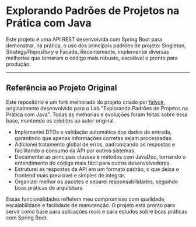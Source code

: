 # Explorando Padrões de Projetos na Prática com Java

Este projeto é uma API REST desenvolvida com Spring Boot para demonstrar, na prática, o uso dos principais padrões de projeto: Singleton, Strategy/Repository e Facade. Recentemente, implementei diversas melhorias que tornaram o código mais robusto, escalável e pronto para produção:

---

## Referência ao Projeto Original

Este repositório é um fork melhorado do projeto criado por [falvojr](https://github.com/falvojr/lab-padroes-projeto-spring), originalmente desenvolvido para o Lab "Explorando Padrões de Projetos na Prática com Java". Todas as melhorias e evoluções foram feitas sobre essa base, mantendo os créditos ao autor original.

- Implementei DTOs e validação automática dos dados de entrada, garantindo que apenas informações corretas sejam processadas.
- Adicionei tratamento global de erros, padronizando as respostas e facilitando o consumo da API por outros sistemas.
- Documentei as principais classes e métodos com JavaDoc, tornando o entendimento do código mais fácil para outros desenvolvedores.
- Estruturei as respostas da API em um formato padrão, o que deixa o frontend mais previsível e simples de integrar.
- Organizei melhor os pacotes e separei responsabilidades, seguindo boas práticas de arquitetura.

Essas funcionalidades refletem meu compromisso com qualidade, escalabilidade e facilidade de manutenção. O projeto está pronto para servir como base para aplicações reais e para estudos sobre boas práticas com Spring Boot.
